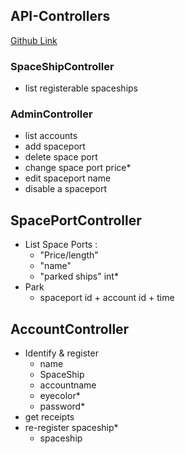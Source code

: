 ## API-Controllers
[Github Link](https://github.com/PGBSNH20/spaceparkv2-buddygroup6-renegades/tree/main/Source/SpacePark-API/Controllers)

### SpaceShipController
- list registerable spaceships

### AdminController
- list accounts
- add spaceport
- delete space port
- change space port price*
- edit spaceport name
- disable a spaceport

## SpacePortController
- List Space Ports :
    - "Price/length"
    - "name"
    - "parked ships" int*
- Park
    - spaceport id + account id + time

## AccountController
- Identify & register
    - name
    - SpaceShip
    - accountname
    - eyecolor*
    - password*
- get receipts
- re-register spaceship*
    - spaceship
